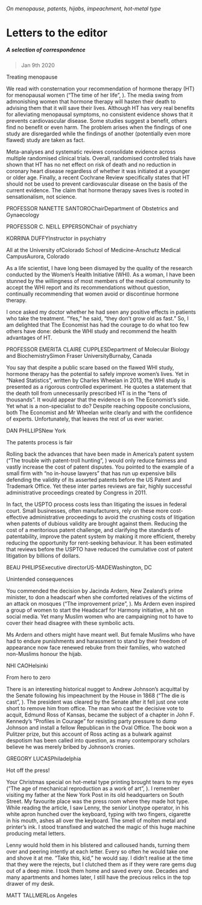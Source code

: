 ###### On menopause, patents, hijabs, impeachment, hot-metal type
# Letters to the editor 
##### A selection of correspondence 
> Jan 9th 2020 
Treating menopause
We read with consternation your recommendation of hormone therapy (HT) for menopausal women (“The time of her life”, ). The media swing from admonishing women that hormone therapy will hasten their death to advising them that it will save their lives. Although HT has very real benefits for alleviating menopausal symptoms, no consistent evidence shows that it prevents cardiovascular disease. Some studies suggest a benefit, others find no benefit or even harm. The problem arises when the findings of one study are disregarded while the findings of another (potentially even more flawed) study are taken as fact.

Meta-analyses and systematic reviews consolidate evidence across multiple randomised clinical trials. Overall, randomised controlled trials have shown that HT has no net effect on risk of death and no reduction in coronary heart disease regardless of whether it was initiated at a younger or older age. Finally, a recent Cochrane Review specifically states that HT should not be used to prevent cardiovascular disease on the basis of the current evidence. The claim that hormone therapy saves lives is rooted in sensationalism, not science.
PROFESSOR NANETTE SANTOROChairDepartment of Obstetrics and Gynaecology
PROFESSOR C. NEILL EPPERSONChair of psychiatry
KORRINA DUFFYInstructor in psychiatry
All at the University ofColorado School of Medicine-Anschutz Medical CampusAurora, Colorado
As a life scientist, I have long been dismayed by the quality of the research conducted by the Women’s Health Initiative (WHI). As a woman, I have been stunned by the willingness of most members of the medical community to accept the WHI report and its recommendations without question, continually recommending that women avoid or discontinue hormone therapy.
I once asked my doctor whether he had seen any positive effects in patients who take the treatment. “Yes,” he said, “they don’t grow old as fast.” So, I am delighted that The Economist has had the courage to do what too few others have done: debunk the WHI study and recommend the health advantages of HT.
PROFESSOR EMERITA CLAIRE CUPPLESDepartment of Molecular Biology and BiochemistrySimon Fraser UniversityBurnaby, Canada
You say that despite a public scare based on the flawed WHI study, hormone therapy has the potential to safely improve women’s lives. Yet in “Naked Statistics”, written by Charles Wheelan in 2013, the WHI study is presented as a rigorous controlled experiment. He quotes a statement that the death toll from unnecessarily prescribed HT is in the “tens of thousands”. It would appear that the evidence is on The Economist’s side. Yet what is a non-specialist to do? Despite reaching opposite conclusions, both The Economist and Mr Wheelan write clearly and with the confidence of experts. Unfortunately, that leaves the rest of us ever warier.
DAN PHILLIPSNew York
The patents process is fair
Rolling back the advances that have been made in America’s patent system (“The trouble with patent-troll hunting”, ) would only reduce fairness and vastly increase the cost of patent disputes. You pointed to the example of a small firm with “no in-house lawyers” that has run up expensive bills defending the validity of its asserted patents before the US Patent and Trademark Office. Yet these inter partes reviews are fair, highly successful administrative proceedings created by Congress in 2011.
In fact, the USPTO process costs less than litigating the issues in federal court. Small businesses, often manufacturers, rely on these more cost-effective administrative proceedings to avoid the crushing costs of litigation when patents of dubious validity are brought against them. Reducing the cost of a meritorious patent challenge, and clarifying the standards of patentability, improve the patent system by making it more efficient, thereby reducing the opportunity for rent-seeking behaviour. It has been estimated that reviews before the USPTO have reduced the cumulative cost of patent litigation by billions of dollars.
BEAU PHILIPSExecutive directorUS-MADEWashington, DC
Unintended consequences
You commended the decision by Jacinda Ardern, New Zealand’s prime minister, to don a headscarf when she comforted relatives of the victims of an attack on mosques (“The improvement prize”, ). Ms Ardern even inspired a group of women to start the Headscarf for Harmony initiative, a hit on social media. Yet many Muslim women who are campaigning not to have to cover their head disagree with these symbolic acts.
Ms Ardern and others might have meant well. But female Muslims who have had to endure punishments and harassment to stand by their freedom of appearance now face renewed rebuke from their families, who watched non-Muslims honour the hijab.
NHI CAOHelsinki
From hero to zero
There is an interesting historical nugget to Andrew Johnson’s acquittal by the Senate following his impeachment by the House in 1868 (“The die is cast”, ). The president was cleared by the Senate after it fell just one vote short to remove him from office. The man who cast the decisive vote to acquit, Edmund Ross of Kansas, became the subject of a chapter in John F. Kennedy’s “Profiles in Courage” for resisting party pressure to dump Johnson and install a fellow Republican in the Oval Office. The book won a Pulitzer prize, but this account of Ross acting as a bulwark against despotism has been called into question, as many contemporary scholars believe he was merely bribed by Johnson’s cronies.
GREGORY LUCASPhiladelphia
Hot off the press!
Your Christmas special on hot-metal type printing brought tears to my eyes (“The age of mechanical reproduction as a work of art”, ). I remember visiting my father at the New York Post in its old headquarters on South Street. My favourite place was the press room where they made hot type. While reading the article, I saw Lenny, the senior Linotype operator, in his white apron hunched over the keyboard, typing with two fingers, cigarette in his mouth, ashes all over the keyboard. The smell of molten metal and printer’s ink. I stood transfixed and watched the magic of this huge machine producing metal letters.
Lenny would hold them in his blistered and calloused hands, turning them over and peering intently at each letter. Every so often he would take one and shove it at me. “Take this, kid,” he would say. I didn’t realise at the time that they were the rejects, but I clutched them as if they were rare gems dug out of a deep mine. I took them home and saved every one. Decades and many apartments and homes later, I still have the precious relics in the top drawer of my desk.
MATT TALLMERLos Angeles
